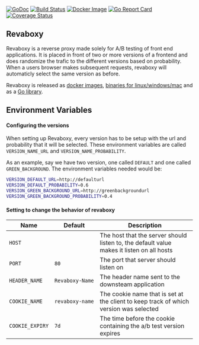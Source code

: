 [![GoDoc](https://godoc.org/github.com/lindell/revaboxy/pkg/revaboxy?status.svg)](https://godoc.org/github.com/lindell/revaboxy/pkg/revaboxy)
[![Build Status](https://travis-ci.org/lindell/revaboxy.svg?branch=master)](https://travis-ci.org/lindell/revaboxy)
[![Docker Image](https://images.microbadger.com/badges/image/lindell/revaboxy.svg)](https://hub.docker.com/r/lindell/revaboxy)
[![Go Report Card](https://goreportcard.com/badge/github.com/lindell/revaboxy)](https://goreportcard.com/report/github.com/lindell/revaboxy)
[![Coverage Status](https://coveralls.io/repos/github/lindell/revaboxy/badge.svg?branch=master)](https://coveralls.io/github/lindell/revaboxy?branch=master)

Revaboxy
----
Revaboxy is a reverse proxy made solely for A/B testing of front end applications.
It is placed in front of two or more versions of a frontend and does randomize the trafic to the different versions based on probability.
When a users browser makes subsequent requests, revaboxy will automaticly select the same version as before.


Revaboxy is released as [docker images](https://hub.docker.com/r/lindell/revaboxy/tags), [binaries for linux/windows/mac](https://github.com/lindell/revaboxy/releases) and as a [Go library](https://godoc.org/github.com/lindell/revaboxy/pkg/revaboxy).

Environment Variables
----

#### Configuring the versions
When setting up Revaboxy, every version has to be setup with the url and probability that it will be selected.
These environment variables are called `VERSION_NAME_URL` and `VERSION_NAME_PROBABILITY`.

As an example, say we have two version, one called `DEFAULT` and one called `GREEN_BACKGROUND`. The environment variables needed would be:

```bash
VERSION_DEFAULT_URL=http://defaulturl
VERSION_DEFAULT_PROBABILITY=0.6
VERSION_GREEN_BACKGROUND_URL=http://greenbackgroundurl
VERSION_GREEN_BACKGROUND_PROBABILITY=0.4
```

#### Setting to change the behavior of revaboxy
| Name            | Default         | Description                                                                               |
| --------------- | --------------- | ----------------------------------------------------------------------------------------- |
| `HOST`          | ` `             | The host that the server should listen to, the default value makes it listen on all hosts |
| `PORT`          | `80`            | The port that server should listen on                                                     |
| `HEADER_NAME`   | `Revaboxy‑Name` | The header name sent to the downsteam application                                         |
| `COOKIE_NAME`   | `revaboxy‑name` | The cookie name that is set at the client to keep track of which version was selected     |
| `COOKIE_EXPIRY` | `7d`            | The time before the cookie containing the a/b test version expires                        |
